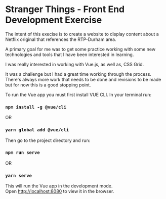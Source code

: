 # Stranger Things - Front End Development Exercise

The intent of this execise is to create a website to display content about a Netflix original that references the RTP-Durham area.

A primary goal for me was to get some practice working with some new technologies and tools that I have been interested in learning.

I was really interested in working with Vue.js, as well as, CSS Grid.

It was a challenge but I had a great time working through the process. There's always more work that needs to be done and revisions to be made but for now this is a good stopping point.

To run the Vue app you must first install VUE CLI. In your terminal run:

### `npm install -g @vue/cli`
OR
### `yarn global add @vue/cli`

Then go to the project directory and run:

### `npm run serve`

OR

### `yarn serve`

This will run the Vue app in the development mode.<br>
Open [http://localhost:8080](http://localhost:8080) to view it in the browser.